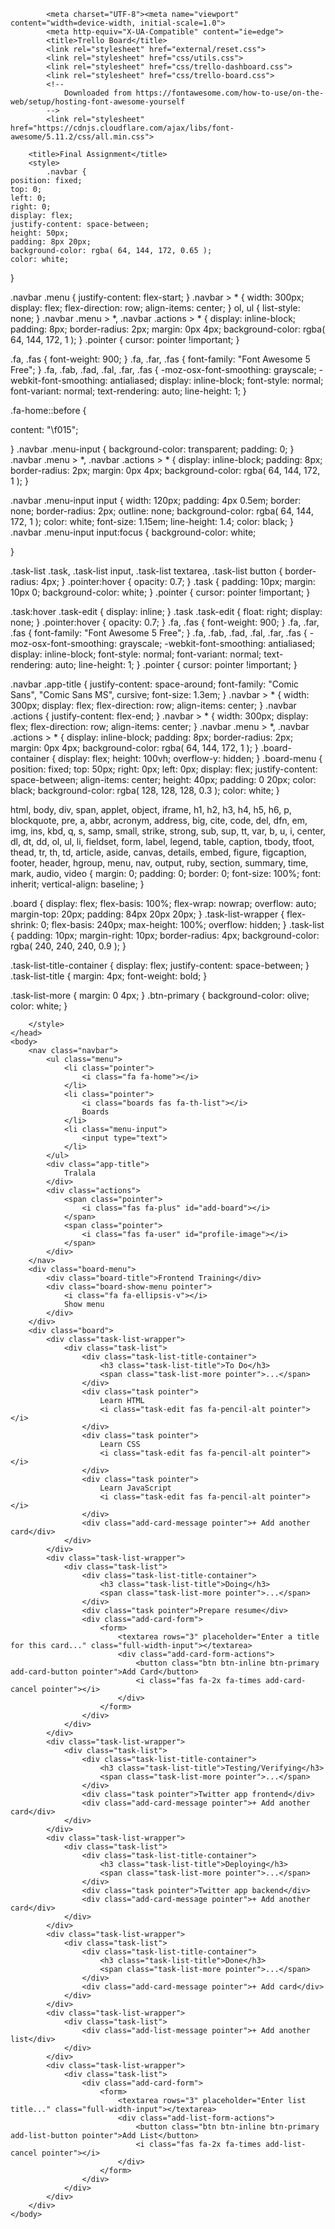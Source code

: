 <html>
    <head>
        
            <meta charset="UTF-8"><meta name="viewport" content="width=device-width, initial-scale=1.0">
            <meta http-equiv="X-UA-Compatible" content="ie=edge">
            <title>Trello Board</title>
            <link rel="stylesheet" href="external/reset.css">
            <link rel="stylesheet" href="css/utils.css">
            <link rel="stylesheet" href="css/trello-dashboard.css">
            <link rel="stylesheet" href="css/trello-board.css">
            <!--
                Downloaded from https://fontawesome.com/how-to-use/on-the-web/setup/hosting-font-awesome-yourself
            -->
            <link rel="stylesheet" href="https://cdnjs.cloudflare.com/ajax/libs/font-awesome/5.11.2/css/all.min.css">
        
        <title>Final Assignment</title>
        <style>
            .navbar {
    position: fixed;
    top: 0;
    left: 0;
    right: 0;
    display: flex;
    justify-content: space-between;
    height: 50px;
    padding: 8px 20px;
    background-color: rgba( 64, 144, 172, 0.65 );
    color: white;
}

.navbar .menu {
    justify-content: flex-start;
}
.navbar > * {
    width: 300px;
    display: flex;
    flex-direction: row;
    align-items: center;
}
ol, ul {
    list-style: none;
}
.navbar .menu > *, .navbar .actions > * {
    display: inline-block;
    padding: 8px;
    border-radius: 2px;
    margin: 0px 4px;
    background-color: rgba( 64, 144, 172, 1 );
}
.pointer {
    cursor: pointer !important;
}

.fa, .fas {
    font-weight: 900;
}
.fa, .far, .fas {
    font-family: "Font Awesome 5 Free";
}
.fa, .fab, .fad, .fal, .far, .fas {
    -moz-osx-font-smoothing: grayscale;
    -webkit-font-smoothing: antialiased;
    display: inline-block;
    font-style: normal;
    font-variant: normal;
    text-rendering: auto;
    line-height: 1;
}

.fa-home::before {

content: "\f015";

}
.navbar .menu-input {
    background-color: transparent;
    padding: 0;
}
.navbar .menu > *, .navbar .actions > * {
    display: inline-block;
    padding: 8px;
    border-radius: 2px;
    margin: 0px 4px;
    background-color: rgba( 64, 144, 172, 1 );
}

.navbar .menu-input input {
    width: 120px;
    padding: 4px 0.5em;
    border: none;
    border-radius: 2px;
    outline: none;
    background-color: rgba( 64, 144, 172, 1 );
    color: white;
    font-size: 1.15em;
    line-height: 1.4;
    color: black;
}
.navbar .menu-input input:focus {
    background-color: white;

}

.task-list .task, .task-list input, .task-list textarea, .task-list button {
    border-radius: 4px;
}
.pointer:hover {
    opacity: 0.7;
}
.task {
    padding: 10px;
    margin: 10px 0;
    background-color: white;
}
.pointer {
    cursor: pointer !important;
}

.task:hover .task-edit {
    display: inline;
}
.task .task-edit {
    float: right;
    display: none;
}
.pointer:hover {
    opacity: 0.7;
}
.fa, .fas {
    font-weight: 900;
}
.fa, .far, .fas {
    font-family: "Font Awesome 5 Free";
}
.fa, .fab, .fad, .fal, .far, .fas {
    -moz-osx-font-smoothing: grayscale;
    -webkit-font-smoothing: antialiased;
    display: inline-block;
    font-style: normal;
    font-variant: normal;
    text-rendering: auto;
    line-height: 1;
}
.pointer {
    cursor: pointer !important;
}


.navbar .app-title {
    justify-content: space-around;
    font-family: "Comic Sans", "Comic Sans MS", cursive;
    font-size: 1.3em;
}
.navbar > * {
    width: 300px;
    display: flex;
    flex-direction: row;
    align-items: center;
}
.navbar .actions {
    justify-content: flex-end;
}
.navbar > * {
    width: 300px;
    display: flex;
    flex-direction: row;
    align-items: center;
}
.navbar .menu > *, .navbar .actions > * {
    display: inline-block;
    padding: 8px;
    border-radius: 2px;
    margin: 0px 4px;
    background-color: rgba( 64, 144, 172, 1 );
}
.board-container {
    display: flex;
    height: 100vh;
    overflow-y: hidden;
}
.board-menu {
    position: fixed;
    top: 50px;
    right: 0px;
    left: 0px;
    display: flex;
    justify-content: space-between;
    align-items: center;
    height: 40px;
    padding: 0 20px;
    color: black;
    background-color: rgba( 128, 128, 128, 0.3 );
    color: white;
}

html, body, div, span, applet, object, iframe, h1, h2, h3, h4, h5, h6, p, blockquote, pre, a, abbr, acronym, address, big, cite, code, del, dfn, em, img, ins, kbd, q, s, samp, small, strike, strong, sub, sup, tt, var, b, u, i, center, dl, dt, dd, ol, ul, li, fieldset, form, label, legend, table, caption, tbody, tfoot, thead, tr, th, td, article, aside, canvas, details, embed, figure, figcaption, footer, header, hgroup, menu, nav, output, ruby, section, summary, time, mark, audio, video {
    margin: 0;
    padding: 0;
    border: 0;
    font-size: 100%;
    font: inherit;
    vertical-align: baseline;
}

.board {
    display: flex;
    flex-basis: 100%;
    flex-wrap: nowrap;
    overflow: auto;
    margin-top: 20px;
    padding: 84px 20px 20px;
}
.task-list-wrapper {
    flex-shrink: 0;
    flex-basis: 240px;
    max-height: 100%;
    overflow: hidden;
}
.task-list {
    padding: 10px;
    margin-right: 10px;
    border-radius: 4px;
    background-color: rgba( 240, 240, 240, 0.9 );
}

.task-list-title-container {
    display: flex;
    justify-content: space-between;
}
.task-list-title {
    margin: 4px;
    font-weight: bold;
}

.task-list-more {
    margin: 0 4px;
}
            .btn-primary {
    background-color: olive;
    color: white;
}

        </style>
    </head>
    <body>
        <nav class="navbar">
            <ul class="menu">
                <li class="pointer">
                    <i class="fa fa-home"></i>
                </li>
                <li class="pointer">
                    <i class="boards fas fa-th-list"></i>
                    Boards
                </li>
                <li class="menu-input">
                    <input type="text">
                </li>
            </ul>
            <div class="app-title">
                Tralala
            </div>
            <div class="actions">
                <span class="pointer">
                    <i class="fas fa-plus" id="add-board"></i>
                </span>
                <span class="pointer">
                    <i class="fas fa-user" id="profile-image"></i>
                </span>
            </div>
        </nav>
        <div class="board-menu">
            <div class="board-title">Frontend Training</div>
            <div class="board-show-menu pointer">
                <i class="fa fa-ellipsis-v"></i>
                Show menu
            </div>
        </div>
        <div class="board">
            <div class="task-list-wrapper">
                <div class="task-list">
                    <div class="task-list-title-container">
                        <h3 class="task-list-title">To Do</h3>
                        <span class="task-list-more pointer">...</span>
                    </div>
                    <div class="task pointer">
                        Learn HTML
                        <i class="task-edit fas fa-pencil-alt pointer"></i>
                    </div>
                    <div class="task pointer">
                        Learn CSS
                        <i class="task-edit fas fa-pencil-alt pointer"></i>
                    </div>
                    <div class="task pointer">
                        Learn JavaScript
                        <i class="task-edit fas fa-pencil-alt pointer"></i>
                    </div>
                    <div class="add-card-message pointer">+ Add another card</div>
                </div>
            </div>
            <div class="task-list-wrapper">
                <div class="task-list">
                    <div class="task-list-title-container">
                        <h3 class="task-list-title">Doing</h3>
                        <span class="task-list-more pointer">...</span>
                    </div>
                    <div class="task pointer">Prepare resume</div>
                    <div class="add-card-form">
                        <form>
                            <textarea rows="3" placeholder="Enter a title for this card..." class="full-width-input"></textarea>
                            <div class="add-card-form-actions">
                                <button class="btn btn-inline btn-primary add-card-button pointer">Add Card</button>
                                <i class="fas fa-2x fa-times add-card-cancel pointer"></i>
                            </div>
                        </form>
                    </div>
                </div>
            </div>
            <div class="task-list-wrapper">
                <div class="task-list">
                    <div class="task-list-title-container">
                        <h3 class="task-list-title">Testing/Verifying</h3>
                        <span class="task-list-more pointer">...</span>
                    </div>
                    <div class="task pointer">Twitter app frontend</div>
                    <div class="add-card-message pointer">+ Add another card</div>
                </div>
            </div>
            <div class="task-list-wrapper">
                <div class="task-list">
                    <div class="task-list-title-container">
                        <h3 class="task-list-title">Deploying</h3>
                        <span class="task-list-more pointer">...</span>
                    </div>
                    <div class="task pointer">Twitter app backend</div>
                    <div class="add-card-message pointer">+ Add another card</div>
                </div>
            </div>
            <div class="task-list-wrapper">
                <div class="task-list">
                    <div class="task-list-title-container">
                        <h3 class="task-list-title">Done</h3>
                        <span class="task-list-more pointer">...</span>
                    </div>
                    <div class="add-card-message pointer">+ Add card</div>
                </div>
            </div>
            <div class="task-list-wrapper">
                <div class="task-list">
                    <div class="add-list-message pointer">+ Add another list</div>
                </div>
            </div>
            <div class="task-list-wrapper">
                <div class="task-list">
                    <div class="add-card-form">
                        <form>
                            <textarea rows="3" placeholder="Enter list title..." class="full-width-input"></textarea>
                            <div class="add-list-form-actions">
                                <button class="btn btn-inline btn-primary add-list-button pointer">Add List</button>
                                <i class="fas fa-2x fa-times add-list-cancel pointer"></i>
                            </div>
                        </form>
                    </div>
                </div>
            </div>
        </div>
    </body>
</html>
 

